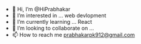 - 👋 Hi, I’m @HiPrabhakar
- 👀 I’m interested in ...  web devlopment
- 🌱 I’m currently learning ... React
- 💞️ I’m looking to collaborate on ...
- 📫 How to reach me prabhakarpk912@gmail.com

<!---
HiPrabhakar/HiPrabhakar is a ✨ special ✨ repository because its `README.md` (this file) appears on your GitHub profile.
You can click the Preview link to take a look at your changes.
--->
